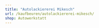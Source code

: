 ```yaml
---
title: "Autolackiererei Mikesch"
url: /kaufbeuren/autolackiererei-mikesch/
shop: Autowerkstatt
---
```

